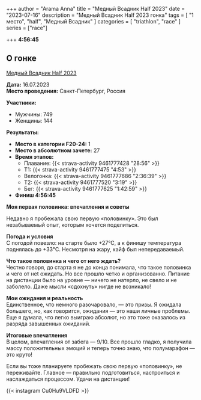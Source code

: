 +++
author = "Arama Anna"
title = "Медный Всадник Half 2023"
date = "2023-07-16"
description = "Медный Всадник Half 2023 гонка"
tags = [
    "1 место",
    "half",
    "Медный Всадник"
]
categories = [
    "triathlon",
    "race"
]
series = ["race"]


+++
**4:56:45**



<!--more-->

## О гонке

[Медный Всадник Half 2023](https://tristats.ru/RUS/profile/nobrand/mednyy-vsadnik/half/2023)

**Дата:** 16.07.2023  
**Место проведения:** Санкт-Петербург, Россия  

**Участники:**  
- Мужчины: 749  
- Женщины: 144  

**Результаты:**  
- **Место в категории F20-24:** 1  
- **Место в абсолютном зачете:** 27  
- **Время этапов:**  
  - Плавание: {{< strava-activity 9461777428 "28:56" >}}
  - Т1:  {{< strava-activity 9461777475 "4:53" >}}
  - Велогонка: {{< strava-activity 9461777686 "2:36:39" >}}  
  - Т2: {{< strava-activity 9461777520 "3:19" >}}  
  - Бег: {{< strava-activity 9461777625 "1:42:59" >}}
- **Финиш 4:56:45**

**Моя первая половинка: впечатления и советы**  

Недавно я пробежала свою первую «половинку». Это был незабываемый опыт, которым хочется поделиться.  

**Погода и условия**  
С погодой повезло: на старте было +27°C, а к финишу температура поднялась до +33°C. Несмотря на жару, кайф был непередаваемый.  

**Что такое половинка и чего от него ждать?**  
Честно говоря, до старта я не до конца понимала, что такое половинка и чего от неt ожидать. Но все прошло четко и организованно. Питание на дистанции было на уровне — ничего не натерло, не свело и не заболело. Даже мысли «сдохнуть» нигде не возникало!  

**Мои ожидания и реальность**  
Единственное, что немного разочаровало, — это призы. Я ожидала большего, но, как говорится, ожидания — это наши личные проблемы. Еще я думала, что легко выиграю абсолют, но это тоже оказалось из разряда завышенных ожиданий.  

**Итоговые впечатления**  
В целом, впечатления от забега — 9/10. Все прошло гладко, я получила массу положительных эмоций и теперь точно знаю, что полумарафон — это круто!  

Если вы тоже планируете пробежать свою первую «половинку», не переживайте. Главное — правильно подготовиться, настроиться и наслаждаться процессом. Удачи на дистанции!  



{{< instagram Cu0Hu9VLDFD >}}

